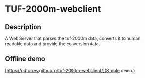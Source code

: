 # TUF-2000m-webclient

## Description
A Web Server that parses the tuf-2000m data, converts it to human readable data and provide the conversion data.

## Offline demo
[https://odtorres.github.io/tuf-2000m-webclient/](Simple demo.)

